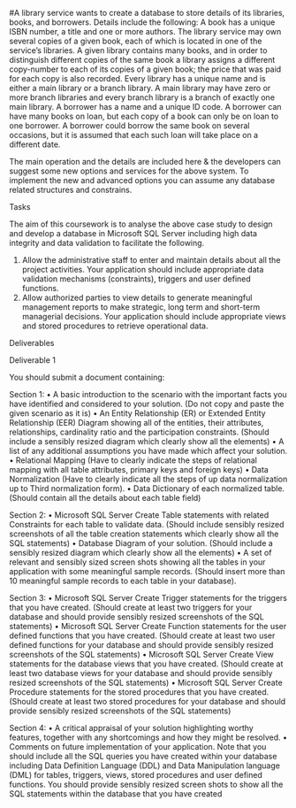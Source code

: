 #A library service wants to create a database to store details of its libraries, books, and borrowers. Details include the following: A book has a unique ISBN number, a title and one or more authors. The library service may own several copies of a given book, each of which is located in one of the service’s libraries. A given library contains many books, and in order to distinguish different copies of the same book a library assigns a different copy-number to each of its copies of a given book; the price that was paid for each copy is also recorded. Every library has a unique name and is either a main library or a branch library. A main library may have zero or more branch libraries and every branch library is a branch of exactly one main library. A borrower has a name and a unique ID code. A borrower can have many books on loan, but each copy of a book can only be on loan to one borrower. A borrower could borrow the same book on several occasions, but it is assumed that each such loan will take place on a different date. 

The main operation and the details are included here & the developers can suggest some new options and services for the above system. To implement the new and advanced options you can assume any database related structures and constrains.

Tasks

The aim of this coursework is to analyse the above case study to design and develop a database in Microsoft SQL Server including high data integrity and data validation to facilitate the following.

1.	Allow the administrative staff to enter and maintain details about all the project activities. Your application should include appropriate data validation mechanisms (constraints), triggers and user defined functions.
2.	Allow authorized parties to view details to generate meaningful management reports to make strategic, long term and short-term managerial decisions. Your application should include appropriate views and stored procedures to retrieve operational data.

Deliverables

Deliverable 1

You should submit a document containing:

Section 1:
•	A basic introduction to the scenario with the important facts you have identified and considered to your solution. (Do not copy and paste the given scenario as it is)
•	An Entity Relationship (ER) or Extended Entity Relationship (EER) Diagram showing all of the entities, their attributes, relationships, cardinality ratio and the participation constraints. (Should include a sensibly resized diagram which clearly show all the elements)
•	A list of any additional assumptions you have made which affect your solution.
•	Relational Mapping (Have to clearly indicate the steps of relational mapping with all table attributes, primary keys and foreign keys)
•	Data Normalization (Have to clearly indicate all the steps of up data normalization up to Third normalization form).
•	Data Dictionary of each normalized table. (Should contain all the details about each table field)

Section 2:
•	Microsoft SQL Server Create Table statements with related Constraints for each table to validate data. (Should include sensibly resized screenshots of all the table creation statements which clearly show all the SQL statements)
•	Database Diagram of your solution. (Should include a sensibly resized diagram which clearly show all the elements)
•	A set of relevant and sensibly sized screen shots showing all the tables in your application with some meaningful sample records. (Should insert more than 10 meaningful sample records to each table in your database).

Section 3:
•	Microsoft SQL Server Create Trigger statements for the triggers that you have created. (Should create at least two triggers for your database and should provide sensibly resized screenshots of the SQL statements)
•	Microsoft SQL Server Create Function statements for the user defined functions that you have created. (Should create at least two user defined functions for your database and should provide sensibly resized screenshots of the SQL statements)
•	Microsoft SQL Server Create View statements for the database views that you have created. (Should create at least two database views for your database and should provide sensibly resized screenshots of the SQL statements)
•	Microsoft SQL Server Create Procedure statements for the stored procedures that you have created. (Should create at least two stored procedures for your database and should provide sensibly resized screenshots of the SQL statements)



Section 4:
•	A critical appraisal of your solution highlighting worthy features, together with any shortcomings and how they might be resolved.
•	Comments on future implementation of your application. Note that you should include all the SQL queries you have created within your database including Data Definition Language (DDL) and Data Manipulation language (DML) for tables, triggers, views, stored procedures and user defined functions. You should provide sensibly resized screen shots to show all the SQL statements within the database that you have created

